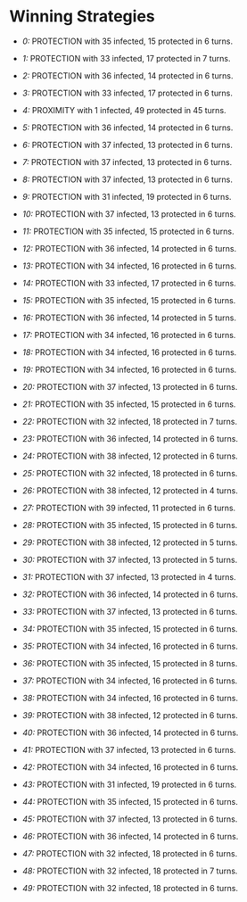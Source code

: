 # Winning Strategies

* _0:_ PROTECTION with 35 infected, 15 protected in 6 turns.


* _1:_ PROTECTION with 33 infected, 17 protected in 7 turns.


* _2:_ PROTECTION with 36 infected, 14 protected in 6 turns.


* _3:_ PROTECTION with 33 infected, 17 protected in 6 turns.


* _4:_ PROXIMITY with 1 infected, 49 protected in 45 turns.


* _5:_ PROTECTION with 36 infected, 14 protected in 6 turns.


* _6:_ PROTECTION with 37 infected, 13 protected in 6 turns.


* _7:_ PROTECTION with 37 infected, 13 protected in 6 turns.


* _8:_ PROTECTION with 37 infected, 13 protected in 6 turns.


* _9:_ PROTECTION with 31 infected, 19 protected in 6 turns.


* _10:_ PROTECTION with 37 infected, 13 protected in 6 turns.


* _11:_ PROTECTION with 35 infected, 15 protected in 6 turns.


* _12:_ PROTECTION with 36 infected, 14 protected in 6 turns.


* _13:_ PROTECTION with 34 infected, 16 protected in 6 turns.


* _14:_ PROTECTION with 33 infected, 17 protected in 6 turns.


* _15:_ PROTECTION with 35 infected, 15 protected in 6 turns.


* _16:_ PROTECTION with 36 infected, 14 protected in 5 turns.


* _17:_ PROTECTION with 34 infected, 16 protected in 6 turns.


* _18:_ PROTECTION with 34 infected, 16 protected in 6 turns.


* _19:_ PROTECTION with 34 infected, 16 protected in 6 turns.


* _20:_ PROTECTION with 37 infected, 13 protected in 6 turns.


* _21:_ PROTECTION with 35 infected, 15 protected in 6 turns.


* _22:_ PROTECTION with 32 infected, 18 protected in 7 turns.


* _23:_ PROTECTION with 36 infected, 14 protected in 6 turns.


* _24:_ PROTECTION with 38 infected, 12 protected in 6 turns.


* _25:_ PROTECTION with 32 infected, 18 protected in 6 turns.


* _26:_ PROTECTION with 38 infected, 12 protected in 4 turns.


* _27:_ PROTECTION with 39 infected, 11 protected in 6 turns.


* _28:_ PROTECTION with 35 infected, 15 protected in 6 turns.


* _29:_ PROTECTION with 38 infected, 12 protected in 5 turns.


* _30:_ PROTECTION with 37 infected, 13 protected in 5 turns.


* _31:_ PROTECTION with 37 infected, 13 protected in 4 turns.


* _32:_ PROTECTION with 36 infected, 14 protected in 6 turns.


* _33:_ PROTECTION with 37 infected, 13 protected in 6 turns.


* _34:_ PROTECTION with 35 infected, 15 protected in 6 turns.


* _35:_ PROTECTION with 34 infected, 16 protected in 6 turns.


* _36:_ PROTECTION with 35 infected, 15 protected in 8 turns.


* _37:_ PROTECTION with 34 infected, 16 protected in 6 turns.


* _38:_ PROTECTION with 34 infected, 16 protected in 6 turns.


* _39:_ PROTECTION with 38 infected, 12 protected in 6 turns.


* _40:_ PROTECTION with 36 infected, 14 protected in 6 turns.


* _41:_ PROTECTION with 37 infected, 13 protected in 6 turns.


* _42:_ PROTECTION with 34 infected, 16 protected in 6 turns.


* _43:_ PROTECTION with 31 infected, 19 protected in 6 turns.


* _44:_ PROTECTION with 35 infected, 15 protected in 6 turns.


* _45:_ PROTECTION with 37 infected, 13 protected in 6 turns.


* _46:_ PROTECTION with 36 infected, 14 protected in 6 turns.


* _47:_ PROTECTION with 32 infected, 18 protected in 6 turns.


* _48:_ PROTECTION with 32 infected, 18 protected in 7 turns.


* _49:_ PROTECTION with 32 infected, 18 protected in 6 turns.


